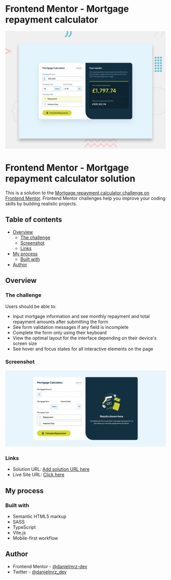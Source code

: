 # Frontend Mentor - Mortgage repayment calculator

![Design preview for the Mortgage repayment calculator coding challenge](./src/design/preview.jpg)

# Frontend Mentor - Mortgage repayment calculator solution

This is a solution to the [Mortgage repayment calculator challenge on Frontend Mentor](https://www.frontendmentor.io/challenges/mortgage-repayment-calculator-Galx1LXK73). Frontend Mentor challenges help you improve your coding skills by building realistic projects. 

## Table of contents

- [Overview](#overview)
  - [The challenge](#the-challenge)
  - [Screenshot](#screenshot)
  - [Links](#links)
- [My process](#my-process)
  - [Built with](#built-with)
- [Author](#author)

## Overview

### The challenge

Users should be able to:

- Input mortgage information and see monthly repayment and total repayment amounts after submitting the form
- See form validation messages if any field is incomplete
- Complete the form only using their keyboard
- View the optimal layout for the interface depending on their device's screen size
- See hover and focus states for all interactive elements on the page

### Screenshot

![](./src/assets/images/screenshot.png)

### Links

- Solution URL: [Add solution URL here](https://www.frontendmentor.io/solutions/mortgage-repayment-calculator-built-w-vite-sass-and-typescript-azFNDfmvQx)
- Live Site URL: [Click here](https://danielmrz-dev.github.io/mortgage-repayment-calculator-vite/)

## My process

### Built with

- Semantic HTML5 markup
- SASS
- TypeScript
- Vite.js
- Mobile-first workflow

## Author

- Frontend Mentor - [@danielmrz-dev](https://www.frontendmentor.io/profile/danielmrz-dev)
- Twitter - [@danielmrz_dev](https://www.twitter.com/danielmrz_dev)
